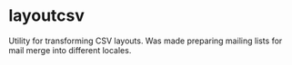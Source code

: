 layoutcsv
=========

Utility for transforming CSV layouts. Was made preparing mailing lists for mail merge into different locales.
